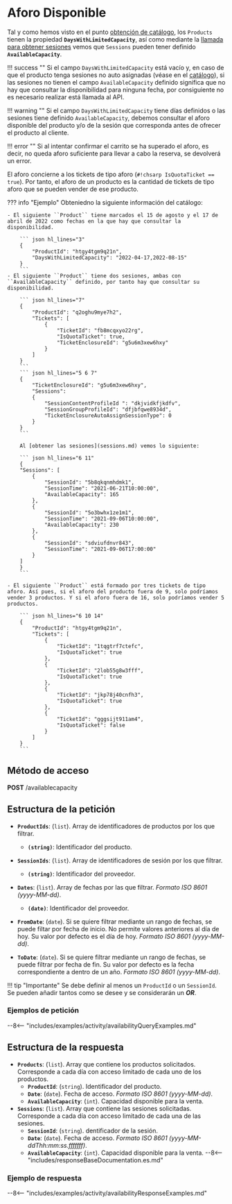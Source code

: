 # Aforo Disponible

Tal y como hemos visto en el punto [obtención de catálogo](catalog.md), los ``Products`` tienen la propiedad **``DaysWithLimitedCapacity``**, así como mediante la [llamada para obtener sesiones](sessions.md) vemos que ``Sessions`` pueden tener definido **``AvailableCapacity``**.

!!! success ""
    Si el campo ``DaysWithLimitedCapacity`` está vacío y, en caso de que el producto tenga sesiones no auto asignadas (véase en el [catálogo](catalog.md)), si las sesiones no tienen el campo ``AvailableCapacity`` definido significa que no hay que consultar la disponibilidad para ninguna fecha, por consiguiente no es necesario realizar está llamada al API.

!!! warning ""
    Si el campo ``DaysWithLimitedCapacity`` tiene días definidos o las sesiones tiene definido ``AvailableCapacity``, debemos consultar el aforo disponible del producto y/o de la sesión que corresponda antes de ofrecer el producto al cliente.

!!! error ""
    Si al intentar confirmar el carrito se ha superado el aforo, es decir, no queda aforo suficiente para llevar a cabo la reserva, se devolverá un error.

El aforo concierne a los tickets de tipo aforo (``#!chsarp IsQuotaTicket == true``). Por tanto, el aforo de un producto es la cantidad de tickets de tipo aforo que se pueden vender de ese producto.

??? info "Ejemplo"
    Obteniedno la siguiente información del catálogo:

    - El siguiente ``Product`` tiene marcados el 15 de agosto y el 17 de abril de 2022 como fechas en la que hay que consultar la disponibilidad.

        ``` json hl_lines="3"
        {
            "ProductId": "htgy4tgm9q21n",
            "DaysWithLimitedCapacity": "2022-04-17,2022-08-15"
        }
        ```
    - El siguiente ``Product`` tiene dos sesiones, ambas con ``AvailableCapacity`` definido, por tanto hay que consultar su disponibilidad.

        ``` json hl_lines="7"
        {
            "ProductId": "q2oghu9mye7h2",
            "Tickets": [
                {
                    "TicketId": "fb8mcqxyo22rg",
                    "IsQuotaTicket": true,
                    "TicketEnclosureId": "g5u6m3xew6hxy"
                }
            ]
        }
        ```
        ``` json hl_lines="5 6 7"
        {
            "TicketEnclosureId": "g5u6m3xew6hxy",
            "Sessions": 
            {
                "SessionContentProfileId ": "dkjvidkfjkdfv",
                "SessionGroupProfileId": "dfjbfqwe8934d",
                "TicketEnclosureAutoAssignSessionType": 0
            }
        }
        ```

        Al [obtener las sesiones](sessions.md) vemos lo siguiente:

        ``` json hl_lines="6 11"
        {
        "Sessions": [
            {
                "SessionId": "5b8qkqnmhdmk1",
                "SessionTime": "2021-06-21T10:00:00",
                "AvailableCapacity": 165
            },
            {
                "SessionId": "5o3bwhx1ze1m1",
                "SessionTime": "2021-09-06T10:00:00",
                "AvailableCapacity": 230
            },
            {
                "SessionId": "sdviufdnvr843",
                "SessionTime": "2021-09-06T17:00:00"
            }
        ]
        }
        ```

    - El siguiente ``Product`` está formado por tres tickets de tipo aforo. Así pues, si el aforo del producto fuera de 9, solo podríamos vender 3 productos. Y si el aforo fuera de 16, solo podríamos vender 5 productos.

        ``` json hl_lines="6 10 14"
        {
            "ProductId": "htgy4tgm9q21n",
            "Tickets": [
                {
                    "TicketId": "1tqgtrf7ctefc",
                    "IsQuotaTicket": true
                }, 
                {
                    "TicketId": "2lob55g8w3fff",
                    "IsQuotaTicket": true
                }, 
                {
                    "TicketId": "jkp78j40cnfh3",
                    "IsQuotaTicket": true
                }, 
                {
                    "TicketId": "gggsijt911am4",
                    "IsQuotaTicket": false
                }
            ]
        }
        ```

## Método de acceso

**POST** /availablecapacity

## Estructura de la petición

- **`ProductIds`**: (``list``). Array de identificadores de productos por los que filtrar.
    - **``(string)``**: Identificador del producto.

- **`SessionIds`**: (``list``). Array de identificadores de sesión por los que filtrar.
    - **``(string)``**: Identificador del proveedor.
- **`Dates`**: (``list``). Array de fechas por las que filtrar. *Formato ISO 8601 (yyyy-MM-dd)*.
    - **``(date)``**: Identificador del proveedor.
- **`FromDate`**: (``date``). Si se quiere filtrar mediante un rango de fechas, se puede filtar por fecha de inicio. No permite valores anteriores al día de hoy. Su valor por defecto es el día de hoy. *Formato ISO 8601 (yyyy-MM-dd)*.
- **`ToDate`**: (``date``). Si se quiere filtrar mediante un rango de fechas, se puede filtrar por fecha de fin. Su valor por defecto es la fecha correspondiente a dentro de un año. *Formato ISO 8601 (yyyy-MM-dd)*.

!!! tip "Importante"
    Se debe definir al menos un `ProductId` o un `SessionId`. Se pueden añadir tantos como se desee y se considerarán un ***OR***.

### Ejemplos de petición

--8<-- "includes/examples/activity/availabilityQueryExamples.md"

## Estructura de la respuesta

- **`Products`**: (``list``). Array que contiene los productos solicitados. Corresponde a cada día con acceso limitado de cada uno de los productos.
    - **`ProductId`**: (``string``). Identificador del producto.
    - **`Date`**: (``date``). Fecha de acceso. *Formato ISO 8601 (yyyy-MM-dd)*.
    - **`AvailableCapacity`**: (``int``). Capacidad disponible para la venta.
- **`Sessions`**: (``list``). Array que contiene las sesiones solicitadas. Corresponde a cada día con acceso limitado de cada una de las sesiones.
    - **`SessionId`**: (``string``). dentificador de la sesión.
    - **`Date`**: (``date``). Fecha de acceso. *Formato ISO 8601 (yyyy-MM-ddThh\:mm\:ss.fffffff)*.
    - **`AvailableCapacity`**: (``int``). Capacidad disponible para la venta.
--8<-- "includes/responseBaseDocumentation.es.md"

### Ejemplo de respuesta

--8<-- "includes/examples/activity/availabilityResponseExamples.md"
